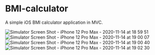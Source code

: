 # BMI-calculator

A simple iOS BMI calculator application in MVC.

![Simulator Screen Shot - iPhone 12 Pro Max - 2020-11-14 at 18 59 51](https://user-images.githubusercontent.com/62850839/99154184-1c8b7a80-26ae-11eb-9d72-455fc21e895e.png)![Simulator Screen Shot - iPhone 12 Pro Max - 2020-11-14 at 19 00 07](https://user-images.githubusercontent.com/62850839/99154197-3f1d9380-26ae-11eb-8e26-ea8a31ed05aa.png)![Simulator Screen Shot - iPhone 12 Pro Max - 2020-11-14 at 19 00 40](https://user-images.githubusercontent.com/62850839/99154208-4a70bf00-26ae-11eb-8653-77971f5449f8.png)![Simulator Screen Shot - iPhone 12 Pro Max - 2020-11-14 at 19 02 30](https://user-images.githubusercontent.com/62850839/99154212-578dae00-26ae-11eb-9850-1ec0db221400.png)
